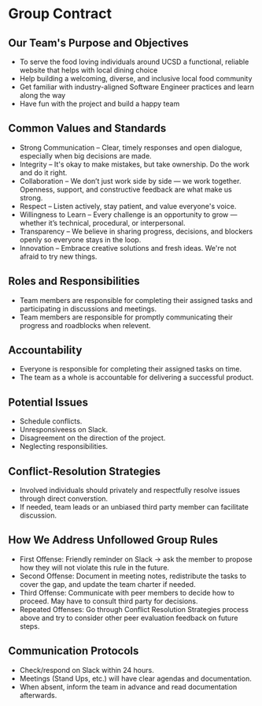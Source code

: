 # Group Contract

## Our Team's Purpose and Objectives
- To serve the food loving individuals around UCSD a functional, reliable website that helps with local dining choice
- Help building a welcoming, diverse, and inclusive local food community
- Get familiar with industry-aligned Software Engineer practices and learn along the way
- Have fun with the project and build a happy team

## Common Values and Standards
- Strong Communication – Clear, timely responses and open dialogue, especially when big decisions are made.
- Integrity – It's okay to make mistakes, but take ownership. Do the work and do it right.
- Collaboration – We don’t just work side by side — we work together. Openness, support, and constructive feedback are what make us strong.
- Respect – Listen actively, stay patient, and value everyone's voice.
- Willingness to Learn – Every challenge is an opportunity to grow — whether it’s technical, procedural, or interpersonal.
- Transparency – We believe in sharing progress, decisions, and blockers openly so everyone stays in the loop.
- Innovation – Embrace creative solutions and fresh ideas. We're not afraid to try new things.

## Roles and Responsibilities
- Team members are responsible for completing their assigned tasks and participating in discussions and meetings.
- Team members are responsible for promptly communicating their progress and roadblocks when relevent.

## Accountability
- Everyone is responsible for completing their assigned tasks on time.
- The team as a whole is accountable for delivering a successful product. 

## Potential Issues
- Schedule conflicts.
- Unresponsiveess on Slack.
- Disagreement on the direction of the project.
- Neglecting responsibilities.

## Conflict-Resolution Strategies
- Involved individuals should privately and respectfully resolve issues through direct converstion.
- If needed, team leads or an unbiased third party member can facilitate discussion.

## How We Address Unfollowed Group Rules
- First Offense: Friendly reminder on Slack -> ask the member to propose how they will not violate this rule in the future.
- Second Offense: Document in meeting notes, redistribute the tasks to cover the gap, and update the team charter if needed.
- Third Offense: Communicate with peer members to decide how to proceed. May have to consult third party for decisions.
- Repeated Offenses: Go through Conflict Resolution Strategies process above and try to consider other peer evaluation feedback on future steps.

## Communication Protocols
- Check/respond on Slack within 24 hours.
- Meetings (Stand Ups, etc.) will have clear agendas and documentation.
- When absent, inform the team in advance and read documentation afterwards.

